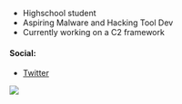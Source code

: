 <!--
**BlessedToastr/BlessedToastr** is a ✨ _special_ ✨ repository because its `README.md` (this file) appears on your GitHub profile.

Here are some ideas to get you started:

- 🔭 I’m currently working on ...
- 🌱 I’m currently learning ...
- 👯 I’m looking to collaborate on ...
- 🤔 I’m looking for help with ...
- 💬 Ask me about ...
- 📫 How to reach me: ...
- 😄 Pronouns: ...
- ⚡ Fun fact: ...
-->

- Highschool student
- Aspiring Malware and Hacking Tool Dev
- Currently working on a C2 framework

#### Social:
- [Twitter](https://twitter.com/BlessedToastr)

<a>
  <img align="center" src="https://github-readme-stats.vercel.app/api?username=BlessedToastr&show_icons=true&theme=tokyonight" />
</a>
<a>

</a>

